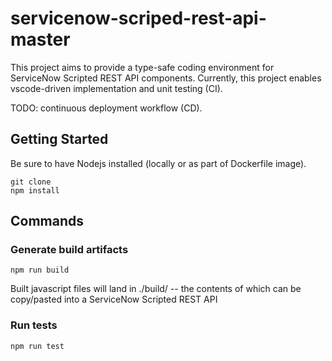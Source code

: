 # servicenow-scriped-rest-api-master

This project aims to provide a type-safe coding environment for ServiceNow Scripted REST API components. Currently, this project enables vscode-driven implementation and unit testing (CI).

TODO: continuous deployment workflow (CD).


## Getting Started

Be sure to have Nodejs installed (locally or as part of Dockerfile image).

```terminal
git clone
npm install
```


## Commands

### Generate build artifacts

```terminal
npm run build
```

Built javascript files will land in ./build/ -- the contents of which can be copy/pasted into a
ServiceNow Scripted REST API

### Run tests

```terminal
npm run test
```
